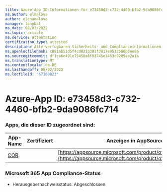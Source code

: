 ```yaml
---
title: Azure-App ID-Informationen für e73458d3-c732-4460-bfb2-9da9086fc714
ms.author: elmalova
author: elenamalova
manager: tonybal
ms.date: 08/02/2022
ms.topic: article
ms.service: attestation
certification_type: attested
description: Alle verfügbaren Sicherheits- und Complianceinformationen für e73458d3-c732-4460-bfb2-9da9086fc714.
ms.openlocfilehash: c881ab51d5f4cd821b381f3817e8512586b3ee8a
ms.sourcegitcommit: df1ca6e491e75450a6f83745e3463c0289ae2a1a
ms.translationtype: MT
ms.contentlocale: de-DE
ms.lasthandoff: 08/02/2022
ms.locfileid: "67169823"
---
```

# <a name="azure-app-id-e73458d3-c732-4460-bfb2-9da9086fc714"></a>Azure-App ID: e73458d3-c732-4460-bfb2-9da9086fc714


### <a name="apps-associated-with-this-id"></a>Apps, die dieser ID zugeordnet sind:
| **App-Name** | **Zertifiziert** | **Anzeigen in AppSource** |
|--------------|---------------|-----------------------|
| [COR](../forward/WA200004235.md) |  | [https://appsource.microsoft.com/product/office/WA200004235](https://appsource.microsoft.com/product/office/WA200004235) |

### <a name="microsoft-365-app-compliance-status"></a>Microsoft 365 App Compliance-Status
- Herausgebernachweisstatus: Abgeschlossen
